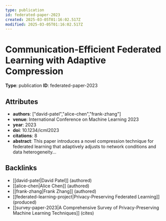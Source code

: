 ```yaml
---
type: publication
id: federated-paper-2023
created: 2025-03-05T01:16:02.517Z
modified: 2025-03-05T01:16:02.517Z
---
```


# Communication-Efficient Federated Learning with Adaptive Compression

**Type**: publication
**ID**: federated-paper-2023

## Attributes

- **authors**: ["david-patel","alice-chen","frank-zhang"]
- **venue**: International Conference on Machine Learning 2023
- **year**: 2023
- **doi**: 10.1234/icml2023
- **citations**: 8
- **abstract**: This paper introduces a novel compression technique for federated learning that adaptively adjusts to network conditions and data heterogeneity...

## Backlinks

- [[david-patel|David Patel]] (authored)
- [[alice-chen|Alice Chen]] (authored)
- [[frank-zhang|Frank Zhang]] (authored)
- [[federated-learning-project|Privacy-Preserving Federated Learning]] (produced)
- [[survey-paper-2023|A Comprehensive Survey of Privacy-Preserving Machine Learning Techniques]] (cites)

